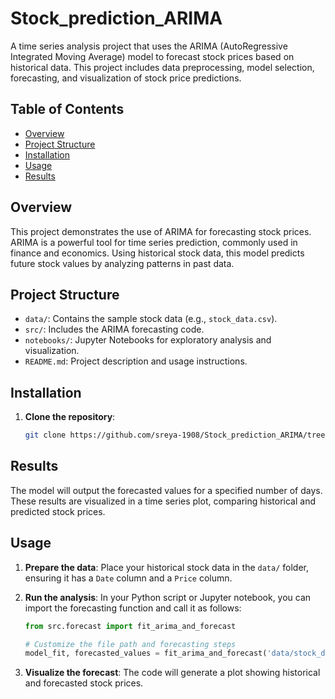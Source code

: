 # Stock_prediction_ARIMA

A time series analysis project that uses the ARIMA (AutoRegressive Integrated Moving Average) model to forecast stock prices based on historical data. This project includes data preprocessing, model selection, forecasting, and visualization of stock price predictions.

## Table of Contents
- [Overview](#overview)
- [Project Structure](#project-structure)
- [Installation](#installation)
- [Usage](#usage)
- [Results](#results)

## Overview
This project demonstrates the use of ARIMA for forecasting stock prices. ARIMA is a powerful tool for time series prediction, commonly used in finance and economics. Using historical stock data, this model predicts future stock values by analyzing patterns in past data.

## Project Structure
- `data/`: Contains the sample stock data (e.g., `stock_data.csv`).
- `src/`: Includes the ARIMA forecasting code.
- `notebooks/`: Jupyter Notebooks for exploratory analysis and visualization.
- `README.md`: Project description and usage instructions.

## Installation
1. **Clone the repository**:
   ```bash
   git clone https://github.com/sreya-1908/Stock_prediction_ARIMA/tree/main

## Results
The model will output the forecasted values for a specified number of days. These results are visualized in a time series plot, comparing historical and predicted stock prices.

## Usage
1. **Prepare the data**: Place your historical stock data in the `data/` folder, ensuring it has a `Date` column and a `Price` column.

2. **Run the analysis**: In your Python script or Jupyter notebook, you can import the forecasting function and call it as follows:

   ```python
   from src.forecast import fit_arima_and_forecast

   # Customize the file path and forecasting steps
   model_fit, forecasted_values = fit_arima_and_forecast('data/stock_data.csv', forecast_steps=30)

  3. **Visualize the forecast**: The code will generate a plot showing historical and forecasted stock prices.



